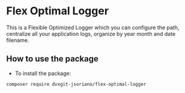 # Flex Optimal Logger

This is a Flexible Optimized Logger which you can configure the path, centralize all your application logs, organize by year month and date filename.

## How to use the package

- To install the package:

`composer require dvxgit-jsoriano/flex-optimal-logger`

